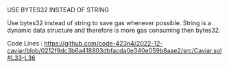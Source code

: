 USE BYTES32 INSTEAD OF STRING

Use bytes32 instead of string to save gas whenever possible. String is a dynamic data structure and therefore is more gas consuming then bytes32.

Code Lines : 
https://github.com/code-423n4/2022-12-caviar/blob/0212f9dc3b6a418803dbfacda0e340e059b8aae2/src/Caviar.sol#L33-L36